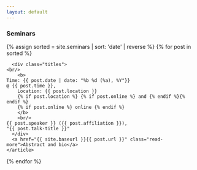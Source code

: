 ```yaml
---
layout: default
---
```

<h3> Seminars </h3>
<div class="posts">
  {% assign sorted = site.seminars | sort: 'date' | reverse %}
  {% for post in sorted %}
    <article class="post">

      <div class="titles">
	<br/>
        <b>
	Time: {{ post.date | date: "%b %d (%a), %Y"}}
	@ {{ post.time }},
        Location: {{ post.location }}
        {% if post.location %} {% if post.online %} and {% endif %}{% endif %}
        {% if post.online %} online {% endif %}
        </b>
        <br/>
	{{ post.speaker }} ({{ post.affiliation }}),
	"{{ post.talk-title }}"
      </div>
      <a href="{{ site.baseurl }}{{ post.url }}" class="read-more">Abstract and bio</a>
    </article>
  {% endfor %}
</div>
